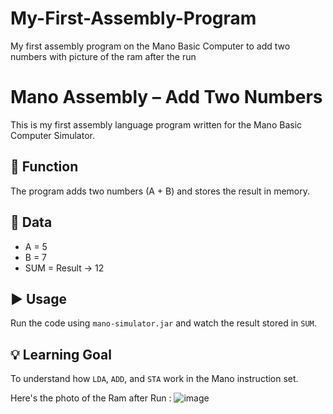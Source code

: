 # My-First-Assembly-Program
My first assembly program on the Mano Basic Computer to add two numbers with picture of the ram after the run
# Mano Assembly – Add Two Numbers

This is my first assembly language program written for the Mano Basic Computer Simulator.

## 🧠 Function
The program adds two numbers (A + B) and stores the result in memory.

## 💾 Data
- A = 5
- B = 7
- SUM = Result → 12

## ▶️ Usage
Run the code using `mano-simulator.jar` and watch the result stored in `SUM`.

## 💡 Learning Goal
To understand how `LDA`, `ADD`, and `STA` work in the Mano instruction set. 

Here's the photo of the Ram after Run :
![image](https://github.com/user-attachments/assets/77173dea-781e-4f54-a8e4-9070a2f99724)
